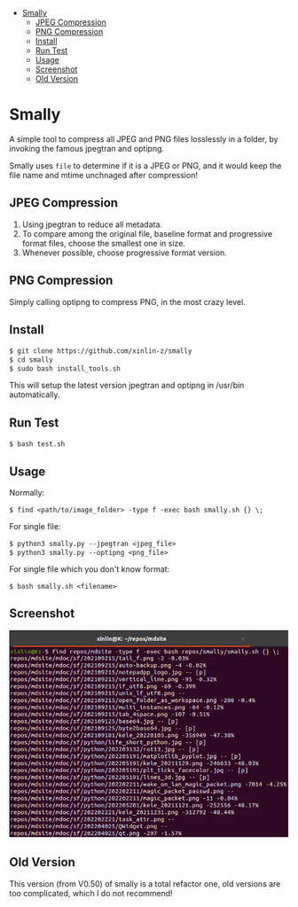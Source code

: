 * [Smally](#Smally)
    * [JPEG Compression](#JPEG-Compression)
    * [PNG Compression](#PNG-Compression)
    * [Install](#Install)
    * [Run Test](#Run-Test)
    * [Usage](#Usage)
    * [Screenshot](#Screenshot)
    * [Old Version](#Old-Version)

# Smally

A simple tool to compress all JPEG and PNG files losslessly in a folder, by
invoking the famous jpegtran and optipng.

Smally uses `file` to determine if it is a JPEG or PNG, and it would keep
the file name and mtime unchnaged after compression!

## JPEG Compression

1. Using jpegtran to reduce all metadata.
2. To compare among the original file, baseline format and progressive format
files, choose the smallest one in size.
3. Whenever possible, choose progressive format version.

## PNG Compression

Simply calling optipng to compress PNG, in the most crazy level.

## Install

``` shell
$ git clone https://github.com/xinlin-z/smally
$ cd smally
$ sudo bash install_tools.sh
```

This will setup the latest version jpegtran and optipng in /usr/bin
automatically.

##  Run Test

``` shell
$ bash test.sh
```

##  Usage

Normally:

``` shell
$ find <path/to/image_folder> -type f -exec bash smally.sh {} \;
```

For single file:

``` shell
$ python3 smally.py --jpegtran <jpeg_file>
$ python3 smally.py --optipng <png_file>
```

For single file which you don't know format:

``` shell
$ bash smally.sh <filename>
```

## Screenshot

![smally](/screenshot.png)

## Old Version

This version (from V0.50) of smally is a total refactor one, old versions
are too complicated, which I do not recommend!

